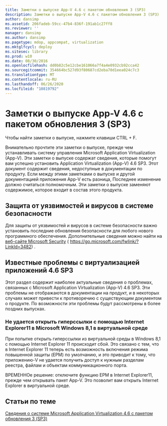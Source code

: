 ```yaml
---
title: Заметки о выпуске App-V 4.6 с пакетом обновления 3 (SP3)
description: Заметки о выпуске App-V 4.6 с пакетом обновления 3 (SP3)
author: dansimp
ms.assetid: 206fadeb-59cc-47b4-836f-191ab1c27ff8
ms.reviewer: ''
manager: dansimp
ms.author: dansimp
ms.pagetype: mdop, appcompat, virtualization
ms.mktglfcycl: deploy
ms.sitesec: library
ms.prod: w10
ms.date: 08/30/2016
ms.openlocfilehash: dd0b82c5e12cbe161066a7f4a4e0932cb92cca42
ms.sourcegitcommit: 354664bc527d93f80687cd2eba70d1eea024c7c3
ms.translationtype: MT
ms.contentlocale: ru-RU
ms.lasthandoff: 06/26/2020
ms.locfileid: "10819792"
---
```

# Заметки о выпуске App-V 4.6 с пакетом обновления 3 (SP3)


Чтобы найти заметки о выпуске, нажмите клавиши CTRL + F.

Внимательно прочтите эти заметки о выпуске, прежде чем устанавливать систему управления Microsoft Application Virtualization (App-V). Эти заметки о выпуске содержат сведения, которые помогут вам успешно установить Application Virtualization (App-V) 4.6 SP3. Этот документ содержит сведения, недоступные в документации по продукту. Если между этими заметками о выпуске и другой документацией приложения App-V есть разница, Последнее изменение должно считаться полномочным. Эти заметки о выпуске заменяют содержимое, которое входит в состав этого продукта.

## Защита от уязвимостей и вирусов в системе безопасности


Для защиты от уязвимостей и вирусов в системе безопасности важно установить последние обновления безопасности для любого нового программного обеспечения. Дополнительные сведения можно найти на [веб-сайте Microsoft Security](https://go.microsoft.com/fwlink/?LinkId=3482) ( https://go.microsoft.com/fwlink/?LinkId=3482) .

## Известные проблемы с виртуализацией приложений 4.6 SP3


Этот раздел содержит наиболее актуальные сведения о проблемах, связанных с Microsoft Application Virtualization (App-V) 4.6 SP3. Эти проблемы не отображаются в документации на продукт, и в некоторых случаях может привести к противоречию с существующим документом о продукте. По возможности эти проблемы будут рассмотрены в более поздних выпусках.

### Не удается открыть гиперссылки с помощью Internet Explorer11 в Microsoft Windows 8,1 в виртуальной среде

При попытке открыть гиперссылки из виртуальной среды в Windows 8,1 с помощью Internet Explorer 11 происходит сбой. Это связано с тем, что в Internet Explorer 11 теперь есть возможность включения режима повышенной защиты (EPM) по умолчанию, и это приводит к тому, что приложению-V не удается получить доступ к нужным разделам реестра, файлам и объектам коммуникационного порта.

ВРЕМЕННОе решение: отключите функцию EPM в Internet Explorer11, прежде чем открывать пакет App-V. Это позволит вам открыть Internet Explorer в виртуальной среде.

## Статьи по теме


[Сведения о системе Microsoft Application Virtualization 4.6 с пакетом обновления 3 (SP3)](about-microsoft-application-virtualization-46-sp3.md)

 

 






